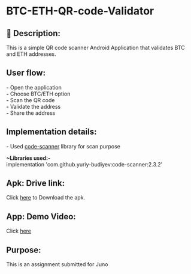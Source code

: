 # BTC-ETH-QR-code-Validator

## :scroll: Description:
This is a simple QR code scanner Android Application that validates BTC and ETH addresses.

## User flow:
**-** Open the application<br />
**-** Choose BTC/ETH option<br />
**-** Scan the QR code<br />
**-** Validate the address<br />
**-** Share the address<br />

## Implementation details:
**-** Used [code-scanner](https://github.com/yuriy-budiyev/code-scanner) library for scan purpose<br />

**~Libraries used:-<br />**
implementation 'com.github.yuriy-budiyev:code-scanner:2.3.2'<br />

## Apk: Drive link:
Click [here](https://drive.google.com/file/) to Download the apk.

## App: Demo Video:
Click [here](https://)

## Purpose:
This is an assignment submitted for Juno


